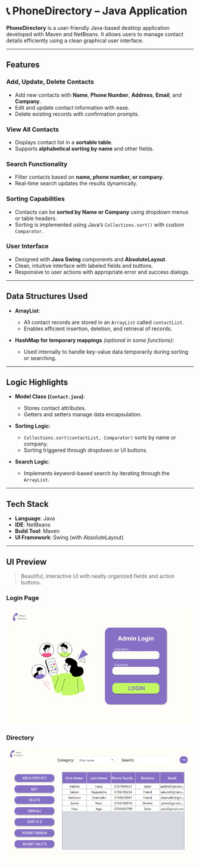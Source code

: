 # 📞 PhoneDirectory – Java Application

**PhoneDirectory** is a user-friendly Java-based desktop application developed with Maven and NetBeans. It allows users to manage contact details efficiently using a clean graphical user interface.

---

## Features

### Add, Update, Delete Contacts
- Add new contacts with **Name**, **Phone Number**, **Address**, **Email**, and **Company**.
- Edit and update contact information with ease.
- Delete existing records with confirmation prompts.

###  View All Contacts
- Displays contact list in a **sortable table**.
- Supports **alphabetical sorting by name** and other fields.

###  Search Functionality
- Filter contacts based on **name, phone number, or company**.
- Real-time search updates the results dynamically.

###  Sorting Capabilities
- Contacts can be **sorted by Name or Company** using dropdown menus or table headers.
- Sorting is implemented using Java’s `Collections.sort()` with custom `Comparator`.

###  User Interface
- Designed with **Java Swing** components and **AbsoluteLayout**.
- Clean, intuitive interface with labeled fields and buttons.
- Responsive to user actions with appropriate error and success dialogs.

---

##  Data Structures Used

- **ArrayList<Contact>**:
  - All contact records are stored in an `ArrayList` called `contactList`.
  - Enables efficient insertion, deletion, and retrieval of records.

- **HashMap for temporary mappings** *(optional in some functions)*:
  - Used internally to handle key-value data temporarily during sorting or searching.

---

##  Logic Highlights

- **Model Class (`Contact.java`)**:
  - Stores contact attributes.
  - Getters and setters manage data encapsulation.

- **Sorting Logic**:
  - `Collections.sort(contactList, Comparator)` sorts by name or company.
  - Sorting triggered through dropdown or UI buttons.

- **Search Logic**:
  - Implements keyword-based search by iterating through the `ArrayList`.

---

##  Tech Stack

- **Language**: Java
- **IDE**: NetBeans
- **Build Tool**: Maven
- **UI Framework**: Swing (with AbsoluteLayout)

---

## UI Preview

> Beautiful, interactive UI with neatly organized fields and action buttons.

### Login Page
![login Form](https://github.com/samiho03/PhoneDirectory/blob/master/Frame%2010.png)

### Directory
![directory Form](https://github.com/samiho03/PhoneDirectory/blob/master/directory.png)


